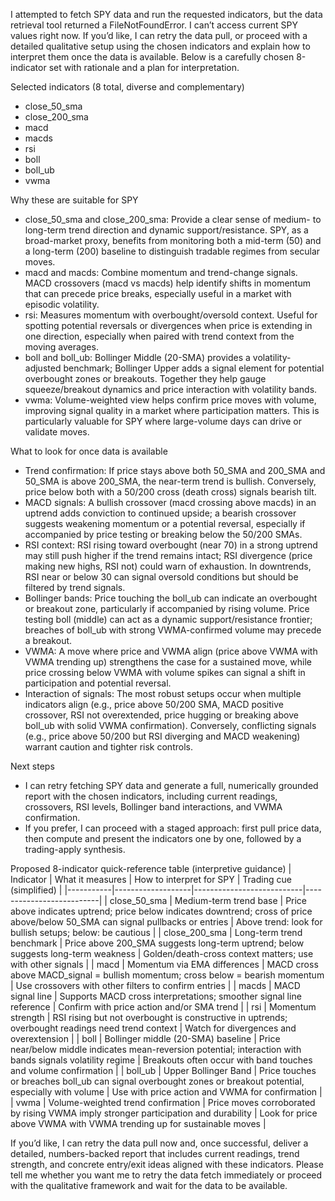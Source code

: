 I attempted to fetch SPY data and run the requested indicators, but the data retrieval tool returned a FileNotFoundError. I can’t access current SPY values right now. If you’d like, I can retry the data pull, or proceed with a detailed qualitative setup using the chosen indicators and explain how to interpret them once the data is available. Below is a carefully chosen 8-indicator set with rationale and a plan for interpretation.

Selected indicators (8 total, diverse and complementary)
- close_50_sma
- close_200_sma
- macd
- macds
- rsi
- boll
- boll_ub
- vwma

Why these are suitable for SPY
- close_50_sma and close_200_sma: Provide a clear sense of medium- to long-term trend direction and dynamic support/resistance. SPY, as a broad-market proxy, benefits from monitoring both a mid-term (50) and a long-term (200) baseline to distinguish tradable regimes from secular moves.
- macd and macds: Combine momentum and trend-change signals. MACD crossovers (macd vs macds) help identify shifts in momentum that can precede price breaks, especially useful in a market with episodic volatility.
- rsi: Measures momentum with overbought/oversold context. Useful for spotting potential reversals or divergences when price is extending in one direction, especially when paired with trend context from the moving averages.
- boll and boll_ub: Bollinger Middle (20-SMA) provides a volatility-adjusted benchmark; Bollinger Upper adds a signal element for potential overbought zones or breakouts. Together they help gauge squeeze/breakout dynamics and price interaction with volatility bands.
- vwma: Volume-weighted view helps confirm price moves with volume, improving signal quality in a market where participation matters. This is particularly valuable for SPY where large-volume days can drive or validate moves.

What to look for once data is available
- Trend confirmation: If price stays above both 50_SMA and 200_SMA and 50_SMA is above 200_SMA, the near-term trend is bullish. Conversely, price below both with a 50/200 cross (death cross) signals bearish tilt.
- MACD signals: A bullish crossover (macd crossing above macds) in an uptrend adds conviction to continued upside; a bearish crossover suggests weakening momentum or a potential reversal, especially if accompanied by price testing or breaking below the 50/200 SMAs.
- RSI context: RSI rising toward overbought (near 70) in a strong uptrend may still push higher if the trend remains intact; RSI divergence (price making new highs, RSI not) could warn of exhaustion. In downtrends, RSI near or below 30 can signal oversold conditions but should be filtered by trend signals.
- Bollinger bands: Price touching the boll_ub can indicate an overbought or breakout zone, particularly if accompanied by rising volume. Price testing boll (middle) can act as a dynamic support/resistance frontier; breaches of boll_ub with strong VWMA-confirmed volume may precede a breakout.
- VWMA: A move where price and VWMA align (price above VWMA with VWMA trending up) strengthens the case for a sustained move, while price crossing below VWMA with volume spikes can signal a shift in participation and potential reversal.
- Interaction of signals: The most robust setups occur when multiple indicators align (e.g., price above 50/200 SMA, MACD positive crossover, RSI not overextended, price hugging or breaking above boll_ub with solid VWMA confirmation). Conversely, conflicting signals (e.g., price above 50/200 but RSI diverging and MACD weakening) warrant caution and tighter risk controls.

Next steps
- I can retry fetching SPY data and generate a full, numerically grounded report with the chosen indicators, including current readings, crossovers, RSI levels, Bollinger band interactions, and VWMA confirmation.
- If you prefer, I can proceed with a staged approach: first pull price data, then compute and present the indicators one by one, followed by a trading-apply synthesis.

Proposed 8-indicator quick-reference table (interpretive guidance)
| Indicator | What it measures | How to interpret for SPY | Trading cue (simplified) |
|-----------|-------------------|---------------------------|--------------------------|
| close_50_sma | Medium-term trend base | Price above indicates uptrend; price below indicates downtrend; cross of price above/below 50_SMA can signal pullbacks or entries | Above trend: look for bullish setups; below: be cautious |
| close_200_sma | Long-term trend benchmark | Price above 200_SMA suggests long-term uptrend; below suggests long-term weakness | Golden/death-cross context matters; use with other signals |
| macd | Momentum via EMA differences | MACD cross above MACD_signal = bullish momentum; cross below = bearish momentum | Use crossovers with other filters to confirm entries |
| macds | MACD signal line | Supports MACD cross interpretations; smoother signal line reference | Confirm with price action and/or SMA trend |
| rsi | Momentum strength | RSI rising but not overbought is constructive in uptrends; overbought readings need trend context | Watch for divergences and overextension |
| boll | Bollinger middle (20-SMA) baseline | Price near/below middle indicates mean-reversion potential; interaction with bands signals volatility regime | Breakouts often occur with band touches and volume confirmation |
| boll_ub | Upper Bollinger Band | Price touches or breaches boll_ub can signal overbought zones or breakout potential, especially with volume | Use with price action and VWMA for confirmation |
| vwma | Volume-weighted trend confirmation | Price moves corroborated by rising VWMA imply stronger participation and durability | Look for price above VWMA with VWMA trending up for sustainable moves |

If you’d like, I can retry the data pull now and, once successful, deliver a detailed, numbers-backed report that includes current readings, trend strength, and concrete entry/exit ideas aligned with these indicators. Please tell me whether you want me to retry the data fetch immediately or proceed with the qualitative framework and wait for the data to be available.
